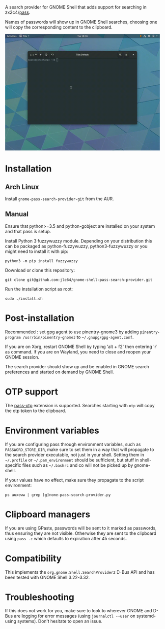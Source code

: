 A search provider for GNOME Shell that adds support for searching in zx2c4/[pass](https://www.passwordstore.org/).

Names of passwords will show up in GNOME Shell searches, choosing one will copy the corresponding content to the clipboard.

![Sreencapture](misc/screencapture.gif)

# Installation
## Arch Linux
Install `gnome-pass-search-provider-git` from the AUR.

## Manual

Ensure that python>=3.5 and python-gobject are installed on your system and that pass is setup.

Install Python 3 fuzzywuzzy module.
Depending on your distribution this can be packaged as python-fuzzywuzzy, python3-fuzzywuzzy or you might need to install it with pip:
```shell
python3 -m pip install fuzzywuzzy
```

Download or clone this repository:
```shell
git clone git@github.com:jle64/gnome-shell-pass-search-provider.git
```

Run the installation script as root:
```shell
sudo ./install.sh
```

# Post-installation

Recommended : set gpg agent to use pinentry-gnome3 by adding `pinentry-program /usr/bin/pinentry-gnome3` to `~/.gnupg/gpg-agent.conf`.

If you are on Xorg, restart GNOME Shell by typing 'alt + f2' then entering 'r' as command.
If you are on Wayland, you need to close and reopen your GNOME session.

The search provider should show up and be enabled in GNOME search preferences and started on demand by GNOME Shell.

# OTP support

The [pass-otp](https://github.com/tadfisher/pass-otp) extension is supported. Searches starting with `otp` will copy the otp token to the clipboard.

# Environment variables

If you are configuring pass through environment variables, such as `PASSWORD_STORE_DIR`, make sure to set them in a way that will propagate to the search provider executable, not just in your shell.
Setting them in `~/.profile` or `~/.pam_environment` should be sufficient, but stuff in shell-specific files such as `~/.bashrc` and co will not be picked up by gnome-shell.

If your values have no effect, make sure they propagate to the script environment:
```shell
ps auxeww | grep [g]nome-pass-search-provider.py
```

# Clipboard managers

If you are using GPaste, passwords will be sent to it marked as passwords, thus ensuring they are not visible.
Otherwise they are sent to the clipboard using `pass -c` which defaults to expiration after 45 seconds.

# Compatibility

This implements the `org.gnome.Shell.SearchProvider2` D-Bus API and has been tested with GNOME Shell 3.22-3.32.

# Troubleshooting

If this does not work for you, make sure to look to wherever GNOME and D-Bus are logging for error messages (using `journalctl --user` on systemd-using systems).
Don't hesitate to open an issue.
